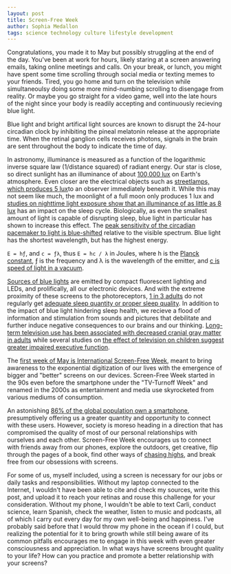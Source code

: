 ```yaml
---
layout: post
title: Screen-Free Week
author: Sophia Medallon
tags: science technology culture lifestyle development
---
```


Congratulations, you made it to May but possibly struggling at the end of the day. You've been at work for hours, likely staring at a screen answering emails, taking online meetings and calls. On your break, or lunch, you might have spent some time scrolling through social media or texting memes to your friends. Tired, you go home and turn on the television while simultaneoulsy doing some more mind-numbing scrolling to disengage from reality. Or maybe you go straight for a video game, well into the late hours of the night since your body is readily accepting and continuously recieving blue light.

Blue light and bright artifical light sources are known to disrupt the 24-hour circadian clock by inhibiting the pineal melatonin release at the appropriate time. When the retinal ganglion cells receives photons, signals in the brain are sent throughout the body to indicate the time of day. 

In astronomy, illuminance is measured as a function of the logarithmic inverse square law (1/distance squared) of radiant energy. Our star is close, so direct sunlight has an illuminance of about [100,000 lux](https://press.princeton.edu/books/hardcover/9780691151847/visual-ecology) on Earth's atmosphere. Even closer are the electrical objects such as [streetlamps, which produces 5 lux](https://www.nps.gov/subjects/nightskies/science.htm)to an observer immediately beneath it. While this may not seem like much, the moonlight of a full moon only produces 1 lux and [studies on nighttime light exposure show that an illuminance of as little as 8 lux](https://pubmed.ncbi.nlm.nih.gov/22526883) has an impact on the sleep cycle. Biologically, as even the smallest amount of light is capable of disrupting sleep, blue light in particular has shown to increase this effect. The [peak sensitivity of the circadian pacemaker to light is blue-shifted](https://academic.oup.com/jcem/article/88/9/4502/2845835) relative to the visible spectrum. Blue light has the shortest wavelength, but has the highest energy.

`E = hƒ`, and `c = ƒλ`, thus `E = hc / λ` in Joules, where h is the [Planck constant](https://www.nist.gov/physics/what-planck-constant), ƒ is the frequency and λ is the wavelength of the emitter, and [c is speed of light in a vacuum](https://physics.nist.gov/cgi-bin/cuu/Value?c).

[Sources of blue lights](https://www.cdc.gov/niosh/emres/longhourstraining/color.html) are emitted by compact fluorescent lighting and LEDs, and prolifically, all our electronic devices. And with the extreme proximity of these screens to the photoreceptors, [1 in 3 adults](https://www.gallup.com/analytics/390536/sleep-in-america-2022.aspx) do not regularly get [adequate sleep quantity or proper sleep quality](https://pubmed.ncbi.nlm.nih.gov/27802500/). In addition to the impact of blue light hindering sleep health, we recieve a flood of information and stimulation from sounds and pictures that debilitate and further induce negative consequences to our brains and our thinking. [Long-term television use has been associated with decreased cranial gray matter in adults](https://pubmed.ncbi.nlm.nih.gov/34487279/) while several studies on [the effect of television on children suggest greater impaired executive function](https://uva.theopenscholar.com/files/early-development-lab/files/television_and_children_8.pdf). 

The [first week of May is International Screen-Free Week](https://nationaltoday.com/screen-free-week/), meant to bring awareness to the exponential digitization of our lives with the emergence of bigger and "better" screens on our devices. Screen-Free Week started in the 90s even before the smartphone under the "TV-Turnoff Week" and renamed in the 2000s as entertainment and media use skyrocketed from various mediums of consumption. 

An astonishing [86% of the global population own a smartphone](https://www.bankmycell.com/blog/how-many-phones-are-in-the-world), presumptively offering us a greater quantity and opportunity to connect with these users. However, society is moreso heading in a direction that has compromised the quality of most of our personal relationships with ourselves and each other. Screen-Free Week encourages us to connect with friends away from our phones, explore the outdoors, get creative, flip through the pages of a book, find other ways of [chasing highs](https://solariachip.github.io/Chasing-Highs/), and break free from our obsessions with screens. 

For some of us, myself included, using a screen is necessary for our jobs or daily tasks and responsibilities. Without my laptop connected to the Internet, I wouldn't have been able to cite and check my sources, write this post, and upload it to reach your retinas and rouse this challenge for your consideration. Without my phone, I wouldn't be able to text Carli, conduct science, learn Spanish, check the weather, listen to music and podcasts, all of which I carry out every day for my own well-being and happiness. I've probably said before that I would throw my phone in the ocean if I could, but realizing the potential for it to bring growth while still being aware of its common pitfalls encourages me to engage in this week with even greater consciousness and appreciation. In what ways have screens brought quality to your life? How can you practice and promote a better relationship with your screens?
